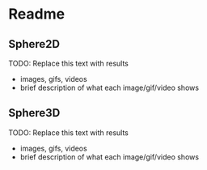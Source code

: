 # Readme

## Sphere2D

TODO: Replace this text with results

* images, gifs, videos
* brief description of what each image/gif/video shows

## Sphere3D

TODO: Replace this text with results

* images, gifs, videos
* brief description of what each image/gif/video shows
